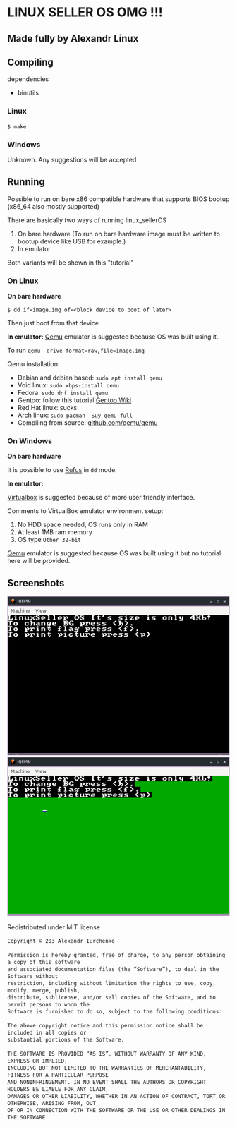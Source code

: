 # LINUX SELLER OS OMG !!!

## Made fully by Alexandr Linux

## Compiling 

dependencies

* binutils

### Linux

```console
$ make
```

### Windows

Unknown. Any suggestions will be accepted

## Running

Possible to run on bare x86 compatible hardware that supports BIOS bootup (x86\_64 also mostly supported)

There are basically two ways of running linux\_sellerOS
1. On bare hardware (To run on bare hardware image must be written to bootup device like USB for example.)
2. In emulator

Both variants will be shown in this "tutorial"

### On Linux

**On bare hardware**

```console
$ dd if=image.img of=<block device to boot of later>
```
Then just boot from that device

**In emulator:**
[Qemu](https://www.qemu.org/) emulator is suggested because OS was built using it.

To run `qemu -drive format=raw,file=image.img`

Qemu installation:
* Debian and debian based: `sudo apt install qemu`
* Void linux: `sudo xbps-install qemu`
* Fedora: `sudo dnf install qemu`
* Gentoo: follow this tutorial [Gentoo Wiki](https://wiki.gentoo.org/wiki/QEMU)
* Red Hat linux: sucks
* Arch linux: `sudo pacman -Suy qemu-full`
* Compiling from source: [github.com/qemu/qemu](https://github.com/qemu/qemu)

### On Windows

**On bare hardware**

It is possible to use [Rufus](https://rufus.ie/en/) in `dd` mode.

**In emulator:**

[Virtualbox](https://www.virtualbox.org/) is suggested because of more user friendly interface.

Comments to VirtualBox emulator environment setup:
1. No HDD space needed, OS runs only in RAM
2. At least 1MB ram memory
3. OS type `Other 32-bit`

[Qemu](https://www.qemu.org/) emulator is suggested because OS was built using it but no tutorial here will be provided.

## Screenshots

![screen1](https://github.com/bebre2288/linux_sellerOS/blob/master/images/screen1.png?raw=true)
![screen2](https://github.com/bebre2288/linux_sellerOS/blob/master/images/screen2.png?raw=true)

Redistributed under MIT license

```console
Copyright © 203 Alexandr Iurchenko

Permission is hereby granted, free of charge, to any person obtaining a copy of this software
and associated documentation files (the “Software”), to deal in the Software without
restriction, including without limitation the rights to use, copy, modify, merge, publish,
distribute, sublicense, and/or sell copies of the Software, and to permit persons to whom the
Software is furnished to do so, subject to the following conditions:

The above copyright notice and this permission notice shall be included in all copies or
substantial portions of the Software.

THE SOFTWARE IS PROVIDED “AS IS”, WITHOUT WARRANTY OF ANY KIND, EXPRESS OR IMPLIED,
INCLUDING BUT NOT LIMITED TO THE WARRANTIES OF MERCHANTABILITY, FITNESS FOR A PARTICULAR PURPOSE
AND NONINFRINGEMENT. IN NO EVENT SHALL THE AUTHORS OR COPYRIGHT HOLDERS BE LIABLE FOR ANY CLAIM,
DAMAGES OR OTHER LIABILITY, WHETHER IN AN ACTION OF CONTRACT, TORT OR OTHERWISE, ARISING FROM, OUT
OF OR IN CONNECTION WITH THE SOFTWARE OR THE USE OR OTHER DEALINGS IN THE SOFTWARE.
```
